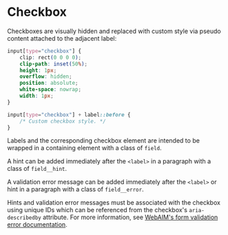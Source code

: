 # Checkbox

Checkboxes are visually hidden and replaced with custom style via pseudo
content attached to the adjacent label:

```css
input[type="checkbox"] {
    clip: rect(0 0 0 0);
    clip-path: inset(50%);
    height: 1px;
    overflow: hidden;
    position: absolute;
    white-space: nowrap;
    width: 1px;
}

input[type="checkbox"] + label::before {
    /* Custom checkbox style. */
}
```

Labels and the corresponding checkbox element are intended to be wrapped in a
containing element with a class of `field`.

A hint can be added immediately after the `<label>` in a paragraph with
a class of `field__hint`.

A validation error message can be added immediately after the `<label>`
or hint in a paragraph with a class of `field__error`.

Hints and validation error messages must be associated with the checkbox using
unique IDs which can be referenced from the checkbox's `aria-describedby`
attribute. For more information, see [WebAIM's form validation error documentation](https://webaim.org/techniques/formvalidation/#error).
